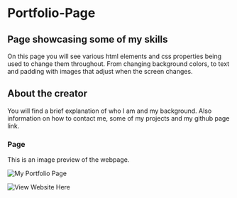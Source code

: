 # Portfolio-Page

## Page showcasing some of my skills

On this page you will see various html elements and css properties being used to change them throughout.
From changing background colors, to text and padding with images that adjust when the screen changes.

## About the creator

You will find a brief explanation of who I am and my background. Also information on how to contact me, some of my projects and my github page link.

### Page

This is an image preview of the webpage.

![My Portfolio Page](./assets/images/preview.png)

![View Website Here](https://mpalfano.github.io/Portfolio-Page/)